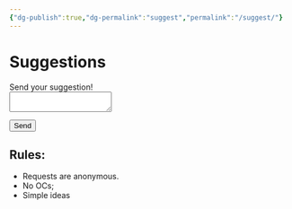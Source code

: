 ```yaml
---
{"dg-publish":true,"dg-permalink":"suggest","permalink":"/suggest/"}
---
```



# Suggestions

<form name="sugestao-de-desenho" netlify>
	<label>Send your suggestion!<br><textarea name="suggestion"></textarea></label>
  </p>
  <p>
    <button type="submit">Send</button>
  </p>
</form>

## Rules:
- Requests are anonymous.
- No OCs;
- Simple ideas
